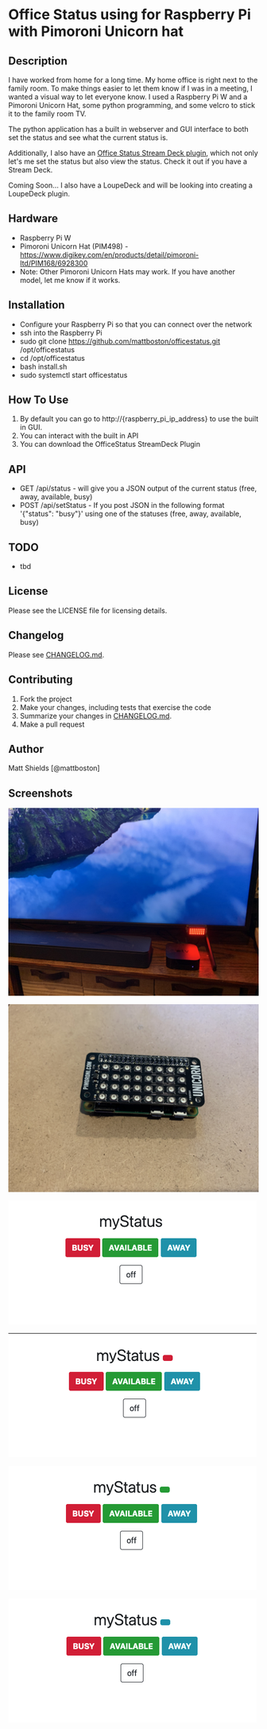 # Office Status using for Raspberry Pi with Pimoroni Unicorn hat

## Description

I have worked from home for a long time.  My home office is right next to the family room.  To make things easier to let them know if I was in a meeting, I wanted a visual way to let everyone know.  I used a Raspberry Pi W and a Pimoroni Unicorn Hat, some python programming, and some velcro to stick it to the family room TV.  

The python application has a built in webserver and GUI interface to both set the status and see what the current status is.

Additionally, I also have an [Office Status Stream Deck plugin](https://github.com/mattboston/officestatus-streamdeck), which not only let's me set the status but also view the status.  Check it out if you have a Stream Deck.

Coming Soon... I also have a LoupeDeck and will be looking into creating a LoupeDeck plugin.

## Hardware

* Raspberry Pi W
* Pimoroni Unicorn Hat (PIM498) - https://www.digikey.com/en/products/detail/pimoroni-ltd/PIM168/6928300
* Note: Other Pimoroni Unicorn Hats may work.  If you have another model, let me know if it works.

## Installation

* Configure your Raspberry Pi so that you can connect over the network
* ssh into the Raspberry Pi
* sudo git clone https://github.com/mattboston/officestatus.git /opt/officestatus
* cd /opt/officestatus
* bash install.sh
* sudo systemctl start officestatus

## How To Use

1. By default you can go to http://{raspberry_pi_ip_address} to use the built in GUI.
2. You can interact with the built in API 
3. You can download the OfficeStatus StreamDeck Plugin

## API

* GET /api/status - will give you a JSON output of the current status (free, away, available, busy)
* POST /api/setStatus - If you post JSON in the following format '{"status": "busy"}' using one of the statuses (free, away, available, busy)

## TODO

* tbd

## License

Please see the LICENSE file for licensing details.

## Changelog

Please see [CHANGELOG.md](CHANGELOG.md).

## Contributing

1. Fork the project
2. Make your changes, including tests that exercise the code
3. Summarize your changes in [CHANGELOG.md](CHANGELOG.md).
4. Make a pull request

## Author

Matt Shields [@mattboston]

## Screenshots

![In Use](screenshots/in_use.jpeg?raw=true "In Use")

![Raspberry Pi W & Pimoroni Unicorn Hat](screenshots/RaspberryPiW-PimoroniUnicornHat.jpeg?raw=true "Raspberry Pi W & Pimoroni Unicorn Hat")

![GUI Free](screenshots/gui_free.png?raw=true "GUI Free")

![GUI Busy](screenshots/gui_busy.png?raw=true "GUI Busy")

![GUI Available](screenshots/gui_available.png?raw=true "GUI Available")

![GUI Away](screenshots/gui_away.png?raw=true "GUI Away")